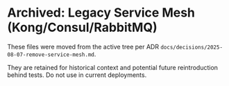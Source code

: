 # Archived: Legacy Service Mesh (Kong/Consul/RabbitMQ)

These files were moved from the active tree per ADR
`docs/decisions/2025-08-07-remove-service-mesh.md`.

They are retained for historical context and potential future
reintroduction behind tests. Do not use in current deployments.

